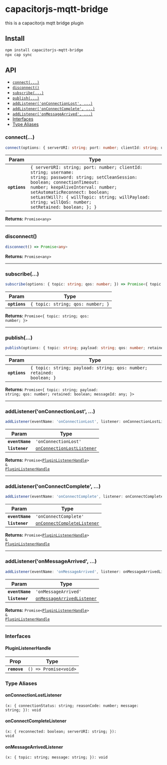 # capacitorjs-mqtt-bridge

this is a capacitorjs mqtt bridge plugin

## Install

```bash
npm install capacitorjs-mqtt-bridge
npx cap sync
```

## API

<docgen-index>

* [`connect(...)`](#connect)
* [`disconnect()`](#disconnect)
* [`subscribe(...)`](#subscribe)
* [`publish(...)`](#publish)
* [`addListener('onConnectionLost', ...)`](#addlisteneronconnectionlost)
* [`addListener('onConnectComplete', ...)`](#addlisteneronconnectcomplete)
* [`addListener('onMessageArrived', ...)`](#addlisteneronmessagearrived)
* [Interfaces](#interfaces)
* [Type Aliases](#type-aliases)

</docgen-index>

<docgen-api>
<!--Update the source file JSDoc comments and rerun docgen to update the docs below-->

### connect(...)

```typescript
connect(options: { serverURI: string; port: number; clientId: string; username: string; password: string; setCleanSession: boolean; connectionTimeout: number; keepAliveInterval: number; setAutomaticReconnect: boolean; setLastWill?: { willTopic: string; willPayload: string; willQoS: number; setRetained: boolean; }; }) => Promise<any>
```

| Param         | Type                                                                                                                                                                                                                                                                                                                      |
| ------------- | ------------------------------------------------------------------------------------------------------------------------------------------------------------------------------------------------------------------------------------------------------------------------------------------------------------------------- |
| **`options`** | <code>{ serverURI: string; port: number; clientId: string; username: string; password: string; setCleanSession: boolean; connectionTimeout: number; keepAliveInterval: number; setAutomaticReconnect: boolean; setLastWill?: { willTopic: string; willPayload: string; willQoS: number; setRetained: boolean; }; }</code> |

**Returns:** <code>Promise&lt;any&gt;</code>

--------------------


### disconnect()

```typescript
disconnect() => Promise<any>
```

**Returns:** <code>Promise&lt;any&gt;</code>

--------------------


### subscribe(...)

```typescript
subscribe(options: { topic: string; qos: number; }) => Promise<{ topic: string; qos: number; }>
```

| Param         | Type                                         |
| ------------- | -------------------------------------------- |
| **`options`** | <code>{ topic: string; qos: number; }</code> |

**Returns:** <code>Promise&lt;{ topic: string; qos: number; }&gt;</code>

--------------------


### publish(...)

```typescript
publish(options: { topic: string; payload: string; qos: number; retained: boolean; }) => Promise<{ topic: string; payload: string; qos: number; retained: boolean; messageId: any; }>
```

| Param         | Type                                                                             |
| ------------- | -------------------------------------------------------------------------------- |
| **`options`** | <code>{ topic: string; payload: string; qos: number; retained: boolean; }</code> |

**Returns:** <code>Promise&lt;{ topic: string; payload: string; qos: number; retained: boolean; messageId: any; }&gt;</code>

--------------------


### addListener('onConnectionLost', ...)

```typescript
addListener(eventName: 'onConnectionLost', listener: onConnectionLostListener) => Promise<PluginListenerHandle> & PluginListenerHandle
```

| Param           | Type                                                                          |
| --------------- | ----------------------------------------------------------------------------- |
| **`eventName`** | <code>'onConnectionLost'</code>                                               |
| **`listener`**  | <code><a href="#onconnectionlostlistener">onConnectionLostListener</a></code> |

**Returns:** <code>Promise&lt;<a href="#pluginlistenerhandle">PluginListenerHandle</a>&gt; & <a href="#pluginlistenerhandle">PluginListenerHandle</a></code>

--------------------


### addListener('onConnectComplete', ...)

```typescript
addListener(eventName: 'onConnectComplete', listener: onConnectCompleteListener) => Promise<PluginListenerHandle> & PluginListenerHandle
```

| Param           | Type                                                                            |
| --------------- | ------------------------------------------------------------------------------- |
| **`eventName`** | <code>'onConnectComplete'</code>                                                |
| **`listener`**  | <code><a href="#onconnectcompletelistener">onConnectCompleteListener</a></code> |

**Returns:** <code>Promise&lt;<a href="#pluginlistenerhandle">PluginListenerHandle</a>&gt; & <a href="#pluginlistenerhandle">PluginListenerHandle</a></code>

--------------------


### addListener('onMessageArrived', ...)

```typescript
addListener(eventName: 'onMessageArrived', listener: onMessageArrivedListener) => Promise<PluginListenerHandle> & PluginListenerHandle
```

| Param           | Type                                                                          |
| --------------- | ----------------------------------------------------------------------------- |
| **`eventName`** | <code>'onMessageArrived'</code>                                               |
| **`listener`**  | <code><a href="#onmessagearrivedlistener">onMessageArrivedListener</a></code> |

**Returns:** <code>Promise&lt;<a href="#pluginlistenerhandle">PluginListenerHandle</a>&gt; & <a href="#pluginlistenerhandle">PluginListenerHandle</a></code>

--------------------


### Interfaces


#### PluginListenerHandle

| Prop         | Type                                      |
| ------------ | ----------------------------------------- |
| **`remove`** | <code>() =&gt; Promise&lt;void&gt;</code> |


### Type Aliases


#### onConnectionLostListener

<code>(x: { connectionStatus: string; reasonCode: number; message: string; }): void</code>


#### onConnectCompleteListener

<code>(x: { reconnected: boolean; serverURI: string; }): void</code>


#### onMessageArrivedListener

<code>(x: { topic: string; message: string; }): void</code>

</docgen-api>

